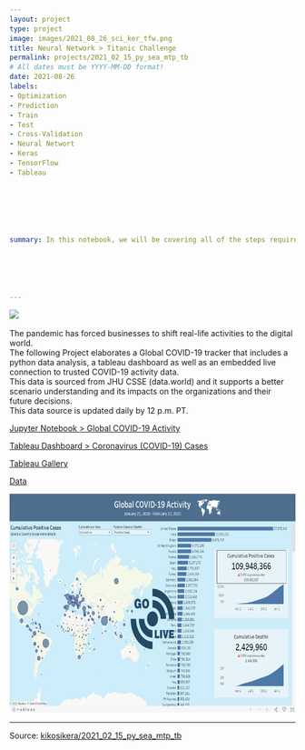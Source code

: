 ```yaml
---
layout: project
type: project
image: images/2021_08_26_sci_ker_tfw.png
title: Neural Network > Titanic Challenge
permalink: projects/2021_02_15_py_sea_mtp_tb
# All dates must be YYYY-MM-DD format!
date: 2021-08-26
labels:
- Optimization
- Prediction
- Train
- Test
- Cross-Validation
- Neural Networt
- Keras
- TensorFlow
- Tableau






summary: In this notebook, we will be covering all of the steps required to train, tune and assess a neural network that predicts a survival model on the Titanic.





---
```


<img class="ui image" src="{{ site.baseurl }}/images/2021_02_15_py_sea_mtp_tb_pannel.png">

The pandemic has forced businesses to shift real-life activities to the digital world.<br/>
The following Project elaborates a Global COVID-19 tracker that includes a python data analysis, a tableau dashboard as well as an embedded live connection to trusted COVID-19 activity data.<br/>
This data is sourced from JHU CSSE (data.world) and it supports a better scenario understanding and its impacts on the organizations and their future decisions.<br/>
This data source is updated daily by 12 p.m. PT.


[Jupyter Notebook > Global COVID-19 Activity](https://colab.research.google.com/gist/kikosikera/20678b7cf6cd2d8ecde1a41ab992cebb/2021_02_15_py_sea_mtp_tb.ipynb?authuser=1)

[Tableau Dashboard > Coronavirus (COVID-19) Cases](https://public.tableau.com/profile/cristiano.siqueira#!/vizhome/CoronavirusCOVID-19Cases_16132339141750/COVID-19GlobalView)

[Tableau Gallery](https://public.tableau.com/profile/cristiano.siqueira#!)

[Data](https://github.com/kikosikera/2021_02_15_py_sea_mtp_tb/tree/master/data)


 <a href="https://public.tableau.com/profile/cristiano.siqueira#!/vizhome/CoronavirusCOVID-19Cases_16132339141750/COVID-19GlobalView">
  <img src="/images/2021_02_15_py_sea_mtp_tb_tableau.png" style="width:695px;height:385px;"/>
 </a>


<hr>

Source: <a href="https://github.com/kikosikera/2021_02_15_py_sea_mtp_tb/tree/main/data"><i class="large github icon"></i>kikosikera/2021_02_15_py_sea_mtp_tb</a>
